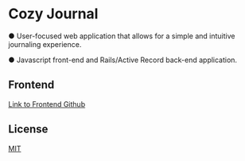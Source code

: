 # Cozy Journal

● User-focused web application that allows for a simple and intuitive journaling experience.

● Javascript front-end and Rails/Active Record back-end application.


## Frontend

[Link to Frontend Github](https://github.com/stacysorey/Phase_4_Project_Frontend)

## License
[MIT](https://choosealicense.com/licenses/mit/)